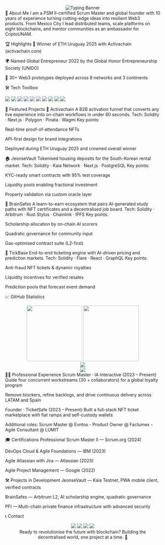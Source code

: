 <div align="center"> <img src="https://readme-typing-svg.herokuapp.com?font=Poppins&weight=600&size=28&pause=1000&color=3F87F7&center=true&vCenter=true&width=650&lines=Blockchain+Developer;Full-Stack+Engineer;ETH+Uruguay+2025+Winner;Web3+Architect;Agile+Scrum+Master" alt="Typing Banner" /> </div>
🚀 About Me
I am a PSM II-certified Scrum Master and global founder with 10 years of experience turning cutting-edge ideas into resilient Web3 products. From Mexico City I lead distributed teams, scale platforms on eight blockchains, and mentor communities as an ambassador for CriptoUNAM.

🏆 Highlights
🥇 Winner of ETH Uruguay 2025 with Activachain (activachain.com)

🌍 Named Global Entrepreneur 2022 by the Global Honor Entrepreneurship Society (UNIDO)

💼 30+ Web3 prototypes deployed across 8 networks and 3 continents

🛠 Tech Toolbox
<p align="left"> <img src="https://img.shields.io/badge/Solidity-363636?style=for-the-badge&logo=solidity&logoColor=white" /> <img src="https://img.shields.io/badge/TypeScript-007ACC?style=for-the-badge&logo=typescript&logoColor=white" /> <img src="https://img.shields.io/badge/React-20232A?style=for-the-badge&logo=react&logoColor=61DAFB" /> <img src="https://img.shields.io/badge/Next.js-000000?style=for-the-badge&logo=nextdotjs&logoColor=white" /> <img src="https://img.shields.io/badge/Wagmi-000000?style=for-the-badge&logo=wagmi&logoColor=white" /> <img src="https://img.shields.io/badge/Hardhat-FF6B35?style=for-the-badge&logo=hardhat&logoColor=white" /> <img src="https://img.shields.io/badge/Rust-000000?style=for-the-badge&logo=rust&logoColor=white" /> <img src="https://img.shields.io/badge/Vercel-000000?style=for-the-badge&logo=vercel&logoColor=white" /> <img src="https://img.shields.io/badge/Docker-2496ED?style=for-the-badge&logo=docker&logoColor=white" /> <img src="https://img.shields.io/badge/AWS-232F3E?style=for-the-badge&logo=amazonaws&logoColor=white" /> </p>
🌟 Featured Projects
🚀 Activachain
A B2B activation funnel that converts any live experience into on-chain workflows in under 60 seconds.
Tech: Solidity · Next.js · Polygon · Pinata · Wagmi
Key points:

Real-time proof-of-attendance NFTs

API-first design for brand integrations

Deployed during ETH Uruguay 2025 and crowned overall winner

🏠 JeonseVault
Tokenised housing deposits for the South-Korean rental market.
Tech: Solidity · Kaia Network · Next.js · PostgreSQL
Key points:

KYC-ready smart contracts with 95% test coverage

Liquidity pools enabling fractional investment

Property validation via custom oracle layer

🧠 BrainSafes
A learn-to-earn ecosystem that pairs AI-generated study paths with NFT certificates and a decentralised job board.
Tech: Solidity · Arbitrum · Rust Stylus · Chainlink · IPFS
Key points:

Scholarship allocation by on-chain AI scorers

Quadratic governance for community input

Gas-optimised contract suite (L2-first)

🎫 TickBase
End-to-end ticketing engine with AI-driven pricing and prediction markets.
Tech: Solidity · Flare · React · GraphQL
Key points:

Anti-fraud NFT tickets & dynamic royalties

Liquidity incentives for verified resales

Prediction pools that forecast event demand

📈 GitHub Statistics
<div align="center"> <img height="180em" src="https://github-readme-stats.vercel.app/api?username=Vaios0x&show_icons=true&theme=tokyonight&hide_border=true&count_private=true&include_all_commits=true" /> <img height="180em" src="https://github-readme-stats.vercel.app/api/top-langs/?username=Vaios0x&layout=compact&theme=tokyonight&hide_border=true&langs_count=8" /> </div> <div align="center"> <img src="https://github-readme-streak-stats.herokuapp.com/?user=Vaios0x&theme=tokyonight&hide_border=true" /> </div> <div align="center"> <img src="https://github-readme-activity-graph.vercel.app/graph?username=Vaios0x&theme=tokyo-night&hide_border=true&area=true" /> </div>
🧑‍💼 Professional Experience
Scrum Master · IA Interactive (2023 – Present)
Guide four concurrent workstreams (30 + collaborators) for a global loyalty program

Remove blockers, refine backlogs, and drive continuous delivery across LATAM and Spain

Founder · TicketSafe (2023 – Present)
Built a full-stack NFT ticket marketplace with fiat ramps and self-custody wallets

Additional roles: Scrum Master @ Evntos - Product Owner @ Factumex - Agile Consultant @ LUMIT

🎓 Certifications
Professional Scrum Master II — Scrum.org (2024)

DevOps Cloud & Agile Foundations — IBM (2023)

Agile Atlassian with Jira — Atlassian (2023)

Agile Project Management — Google (2022)

🛠 Projects in Development
JeonseVault — Kaia Testnet, PWA mobile client, verified contracts

BrainSafes — Arbitrum L2, AI scholarship engine, quadratic governance

PFI — Multi-chain private finance infrastructure with advanced security

📞 Contact
<div align="center"> <a href="https://t.me/Vai0sx"><img src="https://img.shields.io/badge/Telegram-2CA5E0?style=for-the-badge&logo=telegram&logoColor=white" /></a> <a href="https://github.com/Vaios0x"><img src="https://img.shields.io/badge/GitHub-100000?style=for-the-badge&logo=github&logoColor=white" /></a> <a href="https://linkedin.com/in/vaios0x"><img src="https://img.shields.io/badge/LinkedIn-0077B5?style=for-the-badge&logo=linkedin&logoColor=white" /></a> <a href="mailto:vaios@vibeCode.dev"><img src="https://img.shields.io/badge/Email-D14836?style=for-the-badge&logo=gmail&logoColor=white" /></a> </div> <div align="center">
Ready to revolutionise the future with blockchain?
Building the decentralised world, one project at a time. 🌟

</div>

